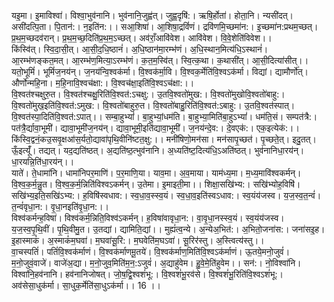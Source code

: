 

  
यइ॒मा। इ॒माविश्वा॑। विश्वा॒भुव॑नानि। भुव॑नानि॒जुह्व॑त्। जुह्व॒दृषि॑:। ऋषि॒र्होता॑। होता॒नि। न्यसी॑दत्। असी॑दत्पि॒ता। पि॒तान॑:। न॒इति॑न:।। सआ॒शिषा॑। आ॒शिषा॒द्रविं॑णं। द्रवि॑णमि॒च्छमा॑न:। इ॒च्छमा॑न:प्रथम॒च्छत्। प्र॒थ॒म॒च्छदव॑रान्। प्र॒थ॒म॒च्छ॒दिति॑प्र॒थ॒म॒ऽच्छत्। अव॑राँ॒आवि॑वेश। आवि॑वेश। वि॒वे॒शेति॑विवेश।।  
किंस्वि॑त्। स्वि॒दा॒सी॒त्। आ॒सी॒द॒धि॒ष्ठानं॑। अ॒धि॒ष्ठान॑मा॒रम्भ॑णं। अ॒धि॒स्थान॒मित्य॑धि॒ऽस्थानं॑। आ॒रम्भ॑णङ्कत॒मत्। आ॒रम्भ॑ण॒मित्या॒ऽरम्भ॑णं। क॒त॒म॒स्वि॑त्। स्वि॒त्क॒था। क॒थासी॑त्। आ॒सी॒दित्या॑सीत्।। यतो॒भूमिं॑। भूमिं॑ज॒नय॑न्। ज॒नय॑न्वि॒श्वक॑र्मा। वि॒श्वक॑र्मा॒वि। वि॒श्वक॒र्मेति॑वि॒श्वऽक॑र्मा। विद्यां। द्यामौर्णो॑त्। और्णो॑न्महि॒ना। म॒हि॒नावि॒श्वच॑क्षा:। वि॒श्वच॑क्षा॒इति॑वि॒श्वऽच॑क्षा:।।  
वि॒श्वत॑श्चक्षुरु॒त। वि॒श्वत॑श्चक्षु॒रिति॑वि॒श्वत॑:ऽचक्षु:। उ॒तवि॒श्वतो॑मुख:। वि॒श्वतो॑मुखोवि॒श्वतो॑बाहु:। वि॒श्वतो॑मुख॒इति॑वि॒श्वत॑:ऽमुख:। वि॒श्वतो॑बाहुरु॒त। वि॒श्वतो॑बाहु॒रिति॑वि॒श्वत॑:ऽबाहु:। उ॒तवि॒श्वत॑स्पात्। वि॒श्वत॑स्पा॒दिति॑वि॒श्वत॑:ऽपात्।। सम्बा॒हुभ्यां॑। बा॒हुभ्यां॒धम॑ति। बा॒हुभ्या॒मिति॑बा॒हुऽभ्यां॑। धम॑ति॒सं। सम्पत॑त्रै:। पत॑त्रै॒र्द्यावा॒भूमी॑। द्यावा॒भूमी॑ज॒नय॑न्। द्यावा॒भूमी॒इति॑द्यावा॒भूमी॑। ज॒नय॑न्दे॒व:। दे॒वएक॑:। एक॒इत्येक॑:।।  
किंस्वि॒द्वनं॒कउ॒सवृ॒क्षआ॑स॒र्यतो॒द्यावा॑पृथि॒वीनि॑ष्टत॒क्षु:।। मनी॑षिणो॒मन॑सा। मन॑सापृ॒च्छत॑। पृ॒च्छते॒त्। इदु॒तत्। ऊँ॒इत्यूँ॑। तद्यत्। यद॒द्यति॑ष्ठत्। अ॒द्यति॑ष्ठ॒त्भुव॑नानि। अ॒ध्यति॑ष्ट॒दित्य॑धि॒ऽअति॑ष्ठत्। भुव॑नानिधा॒रय॑न्। धा॒रयन्नि॒ति॑धा॒रय॑न्।।  
याते॑। ते॒धामा॑नि। धामा॑निपर॒माणि॑। प॒र॒माणि॒या। याव॒मा। अ॒व॒माया। याम॑ध्य॒मा। म॒ध्य॒मावि॑श्वकर्मन्। वि॒श्व॒क॒र्म॒न्नु॒त। वि॒श्व॒क॒र्म॒न्निति॑विश्वऽकर्मन्। उ॒तेमा। इ॒माइती॒मा।। शिक्षा॒सखि॑भ्य:। सखि॑भ्योह॒विषि॑। सखि॑भ्य॒इति॒सखि॑ऽभ्य:। ह॒विषि॑स्वधाव:। स्व॒धा॒व॒स्स्व॒यं। स्व॒धा॒व॒इति॑स्वऽधाव:। स्व॒यंय॑जस्व। य॒ज॒स्व॒त॒न्वं॑। त॒न्वं॑वृधा॒न:। वृ॒धा॒नइति॑वृ॒धा॒न:।।  
विश्व॑कर्मन्ह॒विषा॑। विश्व॑कर्म॒न्निति॒विश्व॑ऽकर्मन्। ह॒विषा॑वावृधा॒न:। वा॒वृ॒धा॒नस्स्व॒यं। स्व॒यंय॑जस्व। य॒ज॒स्व॒पृ॒थि॒वीं। पृ॒थि॒वीमु॒त। उ॒तद्यां। द्यामिति॒द्यां।। मुह्यं॑त्व॒न्ये। अ॒न्येअ॒भित॑:। अ॒भितो॒जना॑स:। जना॑सइ॒ह। इ॒हास्माकं॑। अ॒स्माकं॑म॒घवा॑। म॒घवा॑सू॒रि:। म॒घवेति॑म॒घऽवा॑। सू॒रिर॑स्तु। अ॒स्त्वित्य॑स्तु।।  
वा॒चस्पतिं॑। पतिं॑वि॒श्वक॑र्माणं। वि॒श्वक॑र्माणमू॒तये॑। वि॒श्वक॑र्माण॒मिति॑वि॒श्वऽक॑र्माणं। ऊ॒तये॒मनो॒जुवं॑। म॒नो॒जुवं॒वाजे॑। वाजे॑अ॒द्या। म॒नो॒जुव॒मिति॑म॒न॒:ऽजुवं॑। अ॒द्याहु॑वेम। हु॒वे॒मे॒ति॑हुवेम।। सन॑:। नो॒विश्वा॑नि। विश्वा॑नि॒हव॑नानि। हव॑नानिजोषत्। जो॒ष॒द्वि॒श्वशं॑भू:। वि॒श्वशं॑भू॒रव॑से। वि॒श्वशं॑भू॒रिति॑वि॒श्वऽशं॑भू:। अव॑सेसा॒धुक॑र्मा। सा॒धुक॒र्मेति॑सा॒धुऽक॑र्मा।। 16 ।।  
